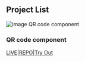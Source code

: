 ## Project List

![image QR code component](https://res.cloudinary.com/dz209s6jk/image/upload/f_auto,q_auto,w_700/Challenges/cybxdhr4wewlscvco9dd.jpg)
### QR code component
[LIVE](https://dbmourits.github.io/FrontendMentor/main/qr-code-component-main/index.html)|[REPO](https://dbmourits.github.io/FrontendMentor/main/qr-code-component-main)|[Try Out](https://www.frontendmentor.io/challenges/qr-code-component-iux_sIO_H)
